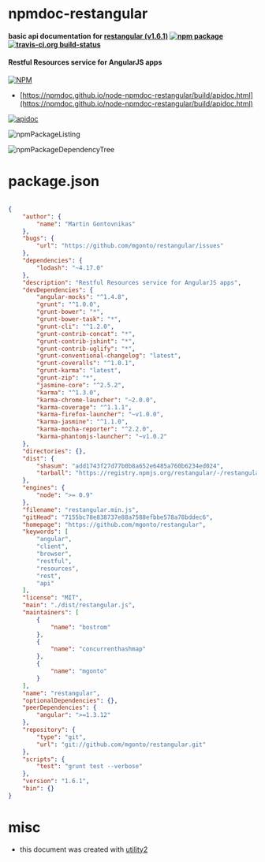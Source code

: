 # npmdoc-restangular

#### basic api documentation for  [restangular (v1.6.1)](https://github.com/mgonto/restangular)  [![npm package](https://img.shields.io/npm/v/npmdoc-restangular.svg?style=flat-square)](https://www.npmjs.org/package/npmdoc-restangular) [![travis-ci.org build-status](https://api.travis-ci.org/npmdoc/node-npmdoc-restangular.svg)](https://travis-ci.org/npmdoc/node-npmdoc-restangular)

#### Restful Resources service for AngularJS apps

[![NPM](https://nodei.co/npm/restangular.png?downloads=true&downloadRank=true&stars=true)](https://www.npmjs.com/package/restangular)

- [https://npmdoc.github.io/node-npmdoc-restangular/build/apidoc.html](https://npmdoc.github.io/node-npmdoc-restangular/build/apidoc.html)

[![apidoc](https://npmdoc.github.io/node-npmdoc-restangular/build/screenCapture.buildCi.browser.%252Ftmp%252Fbuild%252Fapidoc.html.png)](https://npmdoc.github.io/node-npmdoc-restangular/build/apidoc.html)

![npmPackageListing](https://npmdoc.github.io/node-npmdoc-restangular/build/screenCapture.npmPackageListing.svg)

![npmPackageDependencyTree](https://npmdoc.github.io/node-npmdoc-restangular/build/screenCapture.npmPackageDependencyTree.svg)



# package.json

```json

{
    "author": {
        "name": "Martin Gontovnikas"
    },
    "bugs": {
        "url": "https://github.com/mgonto/restangular/issues"
    },
    "dependencies": {
        "lodash": "~4.17.0"
    },
    "description": "Restful Resources service for AngularJS apps",
    "devDependencies": {
        "angular-mocks": "^1.4.8",
        "grunt": "^1.0.0",
        "grunt-bower": "*",
        "grunt-bower-task": "*",
        "grunt-cli": "^1.2.0",
        "grunt-contrib-concat": "*",
        "grunt-contrib-jshint": "*",
        "grunt-contrib-uglify": "*",
        "grunt-conventional-changelog": "latest",
        "grunt-coveralls": "^1.0.1",
        "grunt-karma": "latest",
        "grunt-zip": "*",
        "jasmine-core": "^2.5.2",
        "karma": "^1.3.0",
        "karma-chrome-launcher": "~2.0.0",
        "karma-coverage": "^1.1.1",
        "karma-firefox-launcher": "~v1.0.0",
        "karma-jasmine": "^1.1.0",
        "karma-mocha-reporter": "^2.2.0",
        "karma-phantomjs-launcher": "~v1.0.2"
    },
    "directories": {},
    "dist": {
        "shasum": "add1743f27d77b0b8a652e6485a760b6234ed024",
        "tarball": "https://registry.npmjs.org/restangular/-/restangular-1.6.1.tgz"
    },
    "engines": {
        "node": ">= 0.9"
    },
    "filename": "restangular.min.js",
    "gitHead": "7155bc78e838737e88a7588efbbe578a78bddec6",
    "homepage": "https://github.com/mgonto/restangular",
    "keywords": [
        "angular",
        "client",
        "browser",
        "restful",
        "resources",
        "rest",
        "api"
    ],
    "license": "MIT",
    "main": "./dist/restangular.js",
    "maintainers": [
        {
            "name": "bostrom"
        },
        {
            "name": "concurrenthashmap"
        },
        {
            "name": "mgonto"
        }
    ],
    "name": "restangular",
    "optionalDependencies": {},
    "peerDependencies": {
        "angular": ">=1.3.12"
    },
    "repository": {
        "type": "git",
        "url": "git://github.com/mgonto/restangular.git"
    },
    "scripts": {
        "test": "grunt test --verbose"
    },
    "version": "1.6.1",
    "bin": {}
}
```



# misc
- this document was created with [utility2](https://github.com/kaizhu256/node-utility2)
